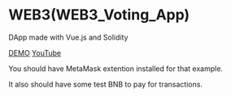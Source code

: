 # WEB3(WEB3_Voting_App)
 
DApp made with Vue.js and Solidity

[DEMO](https://decentralized-chat-rho.vercel.app)
[YouTube](https://www.youtube.com/watch?v=YWg8RbfcWAU)

You should have MetaMask extention installed for that example.

It also should have some test BNB to pay for transactions.
